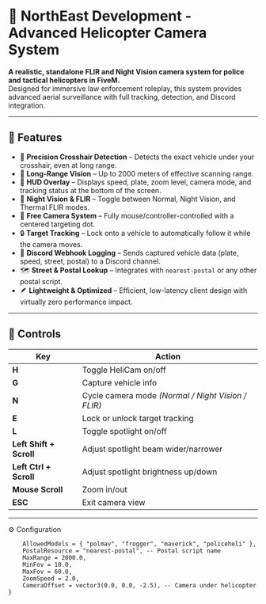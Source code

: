 # 📸 NorthEast Development - Advanced Helicopter Camera System

**A realistic, standalone FLIR and Night Vision camera system for police and tactical helicopters in FiveM.**  
Designed for immersive law enforcement roleplay, this system provides advanced aerial surveillance with full tracking, detection, and Discord integration.

---

## 🚀 Features

- 🎯 **Precision Crosshair Detection** – Detects the exact vehicle under your crosshair, even at long range.  
- 🔭 **Long-Range Vision** – Up to 2000 meters of effective scanning range.  
- 🧭 **HUD Overlay** – Displays speed, plate, zoom level, camera mode, and tracking status at the bottom of the screen.  
- 🌙 **Night Vision & FLIR** – Toggle between Normal, Night Vision, and Thermal FLIR modes.  
- 🎥 **Free Camera System** – Fully mouse/controller-controlled with a centered targeting dot.  
- 🔒 **Target Tracking** – Lock onto a vehicle to automatically follow it while the camera moves.  
- 📡 **Discord Webhook Logging** – Sends captured vehicle data (plate, speed, street, postal) to a Discord channel.  
- 🗺️ **Street & Postal Lookup** – Integrates with `nearest-postal` or any other postal script.  
- 🪶 **Lightweight & Optimized** – Efficient, low-latency client design with virtually zero performance impact.  

---

## 🧠 Controls

| Key | Action |
|-----|--------|
| **H** | Toggle HeliCam on/off |
| **G** | Capture vehicle info |
| **N** | Cycle camera mode *(Normal / Night Vision / FLIR)* |
| **E** | Lock or unlock target tracking |
| **L** | Toggle spotlight on/off |
| **Left Shift + Scroll** | Adjust spotlight beam wider/narrower |
|**Left Ctrl + Scroll** | Adjust spotlight brightness up/down |
| **Mouse Scroll** | Zoom in/out |
| **ESC** | Exit camera view |

---

⚙️ Configuration
```local Config = {
    AllowedModels = { "polmav", "frogger", "maverick", "policeheli" },
    PostalResource = "nearest-postal", -- Postal script name
    MaxRange = 2000.0,
    MinFov = 10.0,
    MaxFov = 60.0,
    ZoomSpeed = 2.0,
    CameraOffset = vector3(0.0, 0.0, -2.5), -- Camera under helicopter
}
